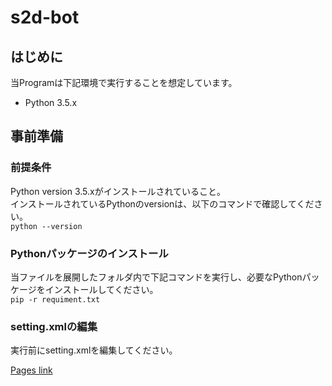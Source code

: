 # s2d-bot
## はじめに
当Programは下記環境で実行することを想定しています。
- Python 3.5.x

## 事前準備
### 前提条件
Python version 3.5.xがインストールされていること。  
インストールされているPythonのversionは、以下のコマンドで確認してください。  
`python --version`

### Pythonパッケージのインストール
当ファイルを展開したフォルダ内で下記コマンドを実行し、必要なPythonパッケージをインストールしてください。  
`pip -r requiment.txt`

### setting.xmlの編集
実行前にsetting.xmlを編集してください。  

[Pages link](https://piroshi303.github.io/s2d-bot/)
